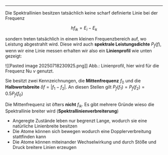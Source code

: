 ***

Die Spektrallinien besitzen tatsächlich keine scharf definierte Linie bei der Frequenz

$$
hf_{ik}=E_{i}-E_{k}
$$

sondern treten tatsächlich in einem kleinen Frequenzbereich auf, wo Leistung abgestrahlt wird. Diese wird auch **spektrale Leistungsdichte** $P_{f}(f)$, wenn wir eine Linie messen erhalten wir also ein **Linienprofil** wie unten gezeigt:

![[Pasted image 20250718230925.png]]
Abb.: Linienprofil, hier wird für die Frequenz Nu $\nu$ genutzt.

Sie besitzt zwei Kennzeichnungen, die **Mittenfrequenz** $f_{0}$ und die **Halbwertsbreite** $\delta f=\lvert f_{1}-f_{2} \rvert$. An diesen Stellen gilt $P_{f}(f_{1})=P_{f}(f_{2})=0.5P_{f}(f_{0})$

Die Mittenfrequenz ist öfters **nicht** $f_{ik}$. Es gibt mehrere Gründe wieso die Spektrallinie breiter wird (**Spektrallinienverbreiterung**)

* Angeregte Zustände leben nur begrenzt Lange, wodurch sie eine natürliche Linienbreite besitzen
* Die Atome können sich bewegen wodurch eine Dopplerverbreitung stattfinden kann
* Die Atome können miteinander Wechselwirkung und durch Stöße und Druck breitere Linien erzeugen

